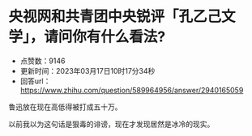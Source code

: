 # 央视网和共青团中央锐评「孔乙己文学」，请问你有什么看法?
- 点赞数：9146
- 更新时间：2023年03月17日10时17分34秒
- 回答url：https://www.zhihu.com/question/589964956/answer/2940165059
<body>
 <p data-pid="bZx92apg">鲁迅放在现在高低得被打成五十万。</p>
 <p data-pid="go00Kc7Y">以前我以为这句话是狠毒的诽谤，现在才发现居然是冰冷的现实。</p>
</body>